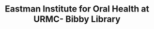 ---
layout: repo
title: "Eastman Institute for Oral Health at URMC- Bibby Library"
id: 22602
permalink: repos/22602/
---